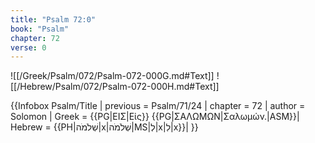 ```yaml
---
title: "Psalm 72:0"
book: "Psalm"
chapter: 72
verse: 0
---
```

![[/Greek/Psalm/072/Psalm-072-000G.md#Text]]
![[/Hebrew/Psalm/072/Psalm-072-000H.md#Text]]

{{Infobox Psalm/Title |
  previous = Psalm/71/24 |
  chapter = 72 |
  author = Solomon |
  Greek = {{PG|ΕΙΣ|Εἰς}} {{PG|ΣΑΛΩΜΩΝ|Σαλωμών.|ASM}}|
  Hebrew = {{PH|שְׁלֹמֹה|x|שְׁלֹמֹה|MS|לְ|x|לִ|x}}|
}}
